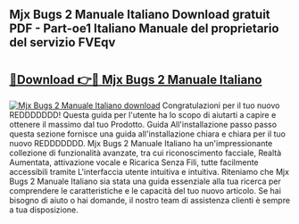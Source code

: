## Mjx Bugs 2 Manuale Italiano Download gratuit PDF - Part-oe1 Italiano Manuale del proprietario del servizio FVEqv

# <h2><a href="http://dfbrcun.blite.top/?on=Mjx+Bugs+2+Manuale+Italiano">🔗Download 👉🔴 Mjx Bugs 2 Manuale Italiano</a></h2>

[![Mjx Bugs 2 Manuale Italiano download](https://i.imgur.com/lujVjoI.png)](http://dfbrcun.blite.top/?on=Mjx+Bugs+2+Manuale+Italiano)
Congratulazioni per il tuo nuovo REDDDDDDD! Questa guida per l'utente ha lo scopo di aiutarti a capire e ottenere il massimo dal tuo Prodotto. Guida All'installazione passo passo questa sezione fornisce una guida all'installazione chiara e chiara per il tuo nuovo REDDDDDDD. Mjx Bugs 2 Manuale Italiano ha un'impressionante collezione di funzionalità avanzate, tra cui riconoscimento facciale, Realtà Aumentata, attivazione vocale e Ricarica Senza Fili, tutte facilmente accessibili tramite L'interfaccia utente intuitiva e intuitiva. Riteniamo che Mjx Bugs 2 Manuale Italiano sia stata una guida essenziale alla tua ricerca per comprendere le caratteristiche e le capacità del tuo nuovo articolo. Se hai bisogno di aiuto o hai domande, il nostro team di assistenza clienti è sempre a tua disposizione.

